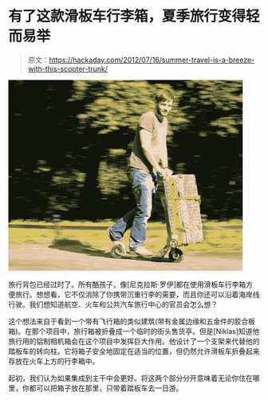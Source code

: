 # 有了这款滑板车行李箱，夏季旅行变得轻而易举

> 原文：<https://hackaday.com/2012/07/16/summer-travel-is-a-breeze-with-this-scooter-trunk/>

![](img/513bda9cca56adbfc9884a544652c484.png "skooter-trunk")

旅行背包已经过时了。所有酷孩子，像[尼克拉斯·罗伊]都在使用滑板车行李箱方便旅行。想想看，它不仅消除了你携带沉重行李的需要，而且你还可以沿着海岸线行驶。我们想知道航空、火车和公共汽车旅行中心的官员会怎么想？

这个想法来自于看到一个带有飞行箱的类似建筑(带有金属边缘和五金件的胶合板箱)。在那个项目中，旅行箱被折叠成一个临时的街头售货亭。但是[Niklas]知道他旅行用的铝制相机箱会在这个项目中发挥巨大作用。他设计了一个支架来代替他的踏板车的转向柱。它将箱子安全地固定在适当的位置，但仍然允许滑板车折叠起来存放在火车上方的行李箱中。

起初，我们认为如果集成到主干中会更好。将这两个部分分开意味着无论你住在哪里，你都可以把箱子放在那里，只带着踏板车去一日游。